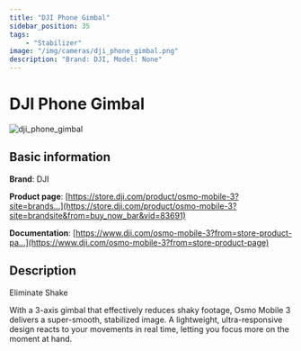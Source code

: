 ```yaml
---
title: "DJI Phone Gimbal"
sidebar_position: 35
tags:
    - "Stabilizer"
image: "/img/cameras/dji_phone_gimbal.png"
description: "Brand: DJI, Model: None"
---
```

# DJI Phone Gimbal

![dji_phone_gimbal](/img/cameras/dji_phone_gimbal.png)

## Basic information

**Brand**: DJI

**Product page**: [https://store.dji.com/product/osmo-mobile-3?site=brands...](https://store.dji.com/product/osmo-mobile-3?site=brandsite&from=buy_now_bar&vid=83691)

**Documentation**: [https://www.dji.com/osmo-mobile-3?from=store-product-pa...](https://www.dji.com/osmo-mobile-3?from=store-product-page)

## Description

Eliminate Shake

With a 3\-axis gimbal that effectively reduces shaky footage, Osmo Mobile 3 delivers a super\-smooth, stabilized image\. A lightweight, ultra\-responsive design reacts to your movements in real time, letting you focus more on the moment at hand\.

